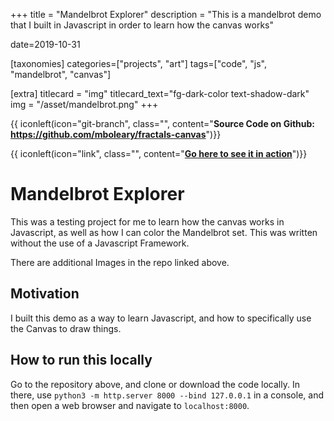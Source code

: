 +++
title = "Mandelbrot Explorer"
description = "This is a mandelbrot demo that I built in Javascript in order to learn how the canvas works"

date=2019-10-31

[taxonomies]
categories=["projects", "art"]
tags=["code", "js", "mandelbrot", "canvas"]

[extra]
titlecard = "img"
titlecard_text="fg-dark-color text-shadow-dark"
img = "/asset/mandelbrot.png"
+++

{{ iconleft(icon="git-branch", class="", content="<b>Source Code on Github: <a href='https://github.com/mboleary/fractals-canvas'>https://github.com/mboleary/fractals-canvas</a></b>")}}

{{ iconleft(icon="link", class="", content="<b><a href='/extern/fractals-canvas'>Go here to see it in action</a></b>")}}

# Mandelbrot Explorer

This was a testing project for me to learn how the canvas works in Javascript, as well as how I can color the Mandelbrot set. This was written without the use of a Javascript Framework.

There are additional Images in the repo linked above.

## Motivation

I built this demo as a way to learn Javascript, and how to specifically use the Canvas to draw things.

## How to run this locally

Go to the repository above, and clone or download the code locally. In there, use `python3 -m http.server 8000 --bind 127.0.0.1` in a console, and then open a web browser and navigate to `localhost:8000`.
